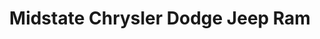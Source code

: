 ---
title: "Midstate Chrysler Dodge Jeep Ram"
url: /barre/midstate-chrysler-dodge-jeep-ram/
shop: Autohaus
---